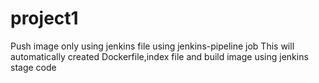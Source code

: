 # project1

Push image only using jenkins file using jenkins-pipeline job
This will automatically created Dockerfile,index file and build image using jenkins stage code
